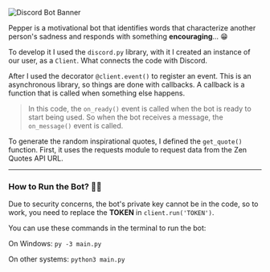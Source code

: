 ![Discord Bot Banner](https://user-images.githubusercontent.com/57842220/127756437-a8f1f97d-d323-4fd1-b48c-39dfdbf7d067.png)

Pepper is a motivational bot that identifies words that characterize another person's sadness and responds with something **encouraging**... 😁

To develop it I used the ```discord.py``` library, with it I created an instance of our user, as a ```Client```. What connects the code with Discord.

After I used the decorator ```@client.event()``` to register an event. This is an asynchronous library, so things are done with callbacks. A callback is a function that is called when something else happens.
> In this code, the ```on_ready()``` event is called when the bot is ready to start being used. So when the bot receives a message, the ```on_message()``` event is called.

To generate the random inspirational quotes, I defined the ```get_quote()``` function. First, it uses the requests module to request data from the Zen Quotes API URL.

---

### How to Run the Bot? 🏃‍♀️

Due to security concerns, the bot's private key cannot be in the code, so to work, you need to replace the **TOKEN** in ```client.run('TOKEN')```.

You can use these commands in the terminal to run the bot:

On Windows:
```py -3 main.py```

On other systems:
```python3 main.py```
